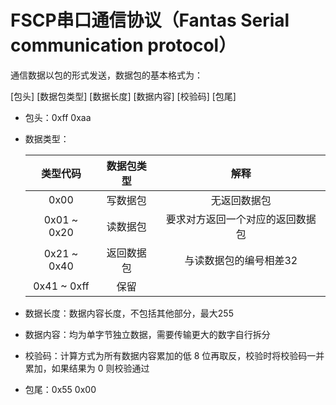 # FSCP串口通信协议（Fantas Serial communication protocol）

通信数据以包的形式发送，数据包的基本格式为：

[包头] [数据包类型] [数据长度] [数据内容] [校验码] [包尾]

- 包头：0xff 0xaa

- 数据类型：

  |  类型代码   | 数据包类型 |               解释               |
  | :---------: | :--------: | :------------------------------: |
  |    0x00     |  写数据包  |           无返回数据包           |
  | 0x01 ~ 0x20 |  读数据包  | 要求对方返回一个对应的返回数据包 |
  | 0x21 ~ 0x40 | 返回数据包 |      与读数据包的编号相差32      |
  | 0x41 ~ 0xff |    保留    |                                  |

- 数据长度：数据内容长度，不包括其他部分，最大255

- 数据内容：均为单字节独立数据，需要传输更大的数字自行拆分

- 校验码：计算方式为所有数据内容累加的低 8 位再取反，校验时将校验码一并累加，如果结果为 0 则校验通过

- 包尾：0x55 0x00